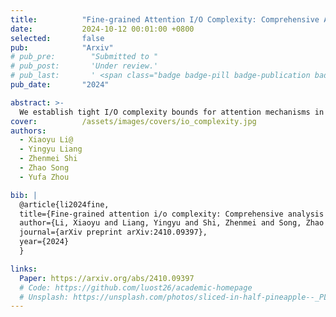 ```yaml
---
title:          "Fine-grained Attention I/O Complexity: Comprehensive Analysis for Backward Passes"
date:           2024-10-12 00:01:00 +0800
selected:       false
pub:            "Arxiv"
# pub_pre:        "Submitted to "
# pub_post:       'Under review.'
# pub_last:       ' <span class="badge badge-pill badge-publication badge-success">Spotlight</span>'
pub_date:       "2024"

abstract: >-
  We establish tight I/O complexity bounds for attention mechanisms in large language models across small and large cache sizes—confirming FlashAttention's optimality in large caches, improving algorithms for small caches, extending analysis to sparse attention, and offering insights for efficient LLM training and inference.
cover:          /assets/images/covers/io_complexity.jpg
authors:
  - Xiaoyu Li@
  - Yingyu Liang
  - Zhenmei Shi
  - Zhao Song
  - Yufa Zhou

bib: |
  @article{li2024fine,
  title={Fine-grained attention i/o complexity: Comprehensive analysis for backward passes},
  author={Li, Xiaoyu and Liang, Yingyu and Shi, Zhenmei and Song, Zhao and Zhou, Yufa},
  journal={arXiv preprint arXiv:2410.09397},
  year={2024}
  }

links:
  Paper: https://arxiv.org/abs/2410.09397
  # Code: https://github.com/luost26/academic-homepage
  # Unsplash: https://unsplash.com/photos/sliced-in-half-pineapple--_PLJZmHZzk
---
```


